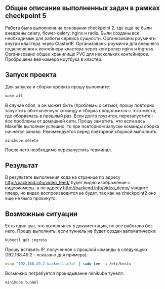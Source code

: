 ## Общее описание выполненных задач в рамках checkpoint 5

Работа была выполнена на основании checkpoint 2, где еще не были внедрены 
celery, flower-celery, nginx и redis.
Были созданы все необходимые для работы сервиса сущности.
Организованы роуминги внутри кластера через ClasterIP.
Организованы роуминги для внешнего подключения к контейнеру кластера через контролер nginx и ingress.
Организовано общее хранилище PVC для нескольких контейнеров.
Проброшена веб-камера ноутбука в кластер.

## Запуск проекта

Для запуска и сборки проекта прошу выполните:

```bash
make all
```

В случае сбоя, а он может быть (проблемы с сетью), прошу повторно запустить обозначенную команду и сборка продолжится с того места, где
оборвалась в прошлый раз. Если долго грузится, перезапустите - все проблемы от домашней сети.
Прошу заметить, что если весь Makefile выполнен успешно, то при повторном запуске команды
сборка начнется заново. Рекомендуется перед повторной сборкой выполнить:

```bash
minikube delete
```

После чего необходимо перезапустить терминал.

## Результат

В результате выполнения кода на странице по адресу http://backend.info/video_feed/ будет видно изображение с видеокамеры, а
по адресу http://backend.info/video_demo/ увидите плеер, но видео воспроизводится не будет, так как на checkpoint2 оно еще не
было прокинуто.

## Возможные ситуации

Есть один шаг, что выполнялся в документации, но все работало без него. Прошу выполнить, если туннель не будет создан автоматически:

```bash
kubectl get ingress
```

Прошу вставить IP, полученное с прошлой команды в следующую (192.168.49.2 - показано для примера):

```bash
echo "192.168.49.2 backend.info" | sudo tee -a /etc/hosts
```

Возможно потребуется прокидывание minikube тунеля:
```bash
minikube tunnel    
```